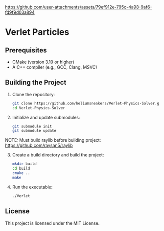 

https://github.com/user-attachments/assets/79ef912e-795c-4a98-9af6-fd9f9d03a894


# Verlet Particles

## Prerequisites

- CMake (version 3.10 or higher)
- A C++ compiler (e.g., GCC, Clang, MSVC)

## Building the Project

1. Clone the repository:

    ```sh
    git clone https://github.com/heliumsneakers/Verlet-Physics-Solver.git
    cd Verlet-Physics-Solver
    ```

2. Initialize and update submodules:

    ```sh
    git submodule init
    git submodule update
    ```
    
NOTE: Must build raylib before building project: https://github.com/raysan5/raylib

3. Create a build directory and build the project:

    ```sh
    mkdir build
    cd build
    cmake ..
    make
    ```

4. Run the executable:

    ```sh
    ./Verlet
    ```

## License

This project is licensed under the MIT License.

